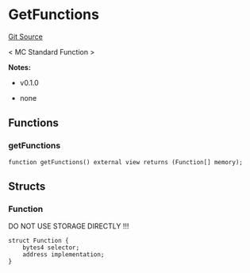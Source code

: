 # GetFunctions
[Git Source](https://github.com/metacontract/mc/blob/20954f1387efa0bc72b42d3e78a22f9f845eebbd/src/std/functions/GetFunctions.sol)

< MC Standard Function >

**Notes:**
- v0.1.0

- none


## Functions
### getFunctions


```solidity
function getFunctions() external view returns (Function[] memory);
```

## Structs
### Function
DO NOT USE STORAGE DIRECTLY !!!


```solidity
struct Function {
    bytes4 selector;
    address implementation;
}
```

